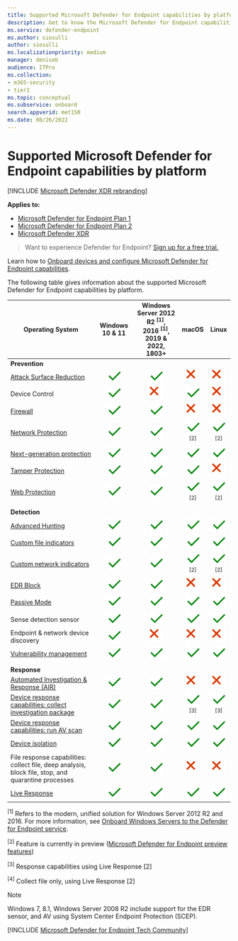 ```yaml
---
title: Supported Microsoft Defender for Endpoint capabilities by platform
description: Get to know the Microsoft Defender for Endpoint capabilities supported for Windows 10 devices, servers, and non-Windows devices.
ms.service: defender-endpoint
ms.author: siosulli
author: siosulli
ms.localizationpriority: medium
manager: deniseb
audience: ITPro
ms.collection:
- m365-security
- tier2
ms.topic: conceptual
ms.subservice: onboard
search.appverid: met150
ms.date: 08/26/2022
---
```


# Supported Microsoft Defender for Endpoint capabilities by platform

[!INCLUDE [Microsoft Defender XDR rebranding](../includes/microsoft-defender.md)]

**Applies to:**

- [Microsoft Defender for Endpoint Plan 1](https://go.microsoft.com/fwlink/p/?linkid=2154037)
- [Microsoft Defender for Endpoint Plan 2](https://go.microsoft.com/fwlink/p/?linkid=2154037)
- [Microsoft Defender XDR](https://go.microsoft.com/fwlink/?linkid=2118804)

> Want to experience Defender for Endpoint? [Sign up for a free trial.](https://signup.microsoft.com/create-account/signup?products=7f379fee-c4f9-4278-b0a1-e4c8c2fcdf7e&ru=https://aka.ms/MDEp2OpenTrial?ocid=docs-wdatp-onboardconfigure-abovefoldlink)

Learn how to [Onboard devices and configure Microsoft Defender for Endpoint capabilities](onboard-configure.md).

The following table gives information about the supported Microsoft Defender for Endpoint capabilities by platform.

|Operating System|Windows 10 & 11|Windows Server 2012 R2 <sup>[1]</sup>, <br> 2016 <sup>[1]</sup>, <br> 2019 & 2022, <br> 1803+|macOS|Linux|
|---|:---:|:---:|:---:|:---:|
|**Prevention**|||||
|[Attack Surface Reduction](attack-surface-reduction.md)|![Yes.](media/svg/check-yes.svg)|![Yes.](media/svg/check-yes.svg)|![No](media/svg/check-no.svg)|![No](media/svg/check-no.svg)|
|Device Control|![Yes.](media/svg/check-yes.svg)|![No](media/svg/check-no.svg)|![Yes.](media/svg/check-yes.svg)|![No](media/svg/check-no.svg)|
|[Firewall](host-firewall-reporting.md)|![Yes.](media/svg/check-yes.svg)|![Yes.](media/svg/check-yes.svg)|![No](media/svg/check-no.svg)|![No](media/svg/check-no.svg)|
|[Network Protection](network-protection.md)|![Yes.](media/svg/check-yes.svg)|![Yes.](media/svg/check-yes.svg)|![Yes.](media/svg/check-yes.svg) <sup>[2]</sup>|![Yes.](media/svg/check-yes.svg) <sup>[2]</sup>|
|[Next-generation protection](next-generation-protection.md)|![Yes.](media/svg/check-yes.svg)|![Yes.](media/svg/check-yes.svg)|![Yes.](media/svg/check-yes.svg)|![Yes.](media/svg/check-yes.svg)|
|[Tamper Protection](prevent-changes-to-security-settings-with-tamper-protection.md)|![Yes.](media/svg/check-yes.svg)|![Yes.](media/svg/check-yes.svg)|![Yes.](media/svg/check-yes.svg)|![No](media/svg/check-no.svg)|
|[Web Protection](web-protection-overview.md)|![Yes.](media/svg/check-yes.svg)|![Yes.](media/svg/check-yes.svg)|![Yes.](media/svg/check-yes.svg) <sup>[2]</sup>|![Yes.](media/svg/check-yes.svg) <sup>[2]</sup>|
||||||
|**Detection**|||||
|[Advanced Hunting](/defender/advanced-hunting-overview)|![Yes.](media/svg/check-yes.svg)|![Yes.](media/svg/check-yes.svg)|![Yes.](media/svg/check-yes.svg)|![Yes.](media/svg/check-yes.svg)|
|[Custom file indicators](indicator-file.md)|![Yes.](media/svg/check-yes.svg)|![Yes.](media/svg/check-yes.svg)|![Yes.](media/svg/check-yes.svg)|![Yes.](media/svg/check-yes.svg)|
|[Custom network indicators](indicator-ip-domain.md)|![Yes.](media/svg/check-yes.svg)|![Yes.](media/svg/check-yes.svg)|![Yes.](media/svg/check-yes.svg) <sup>[2]</sup>|![Yes.](media/svg/check-yes.svg) <sup>[2]</sup>|
|[EDR Block](edr-in-block-mode.md)|![Yes.](media/svg/check-yes.svg)|![Yes.](media/svg/check-yes.svg)|![No](media/svg/check-no.svg)|![No](media/svg/check-no.svg)|
|[Passive Mode](microsoft-defender-antivirus-compatibility.md)|![Yes.](media/svg/check-yes.svg)|![Yes.](media/svg/check-yes.svg)|![Yes.](media/svg/check-yes.svg)|![Yes.](media/svg/check-yes.svg)|
|Sense detection sensor|![Yes.](media/svg/check-yes.svg)|![Yes.](media/svg/check-yes.svg)|![Yes.](media/svg/check-yes.svg)|![Yes.](media/svg/check-yes.svg)|
|Endpoint & network device discovery|![Yes.](media/svg/check-yes.svg)|![No](media/svg/check-no.svg)|![No](media/svg/check-no.svg)|![No](media/svg/check-no.svg)|
|[Vulnerability management](/defender-vulnerability-management/defender-vulnerability-management)|![Yes.](media/svg/check-yes.svg)|![Yes.](media/svg/check-yes.svg)|![Yes.](media/svg/check-yes.svg)|![Yes.](media/svg/check-yes.svg)|
||||||
|**Response**     |         |         |         ||
|[Automated Investigation & Response (AIR)](automated-investigations.md)        | ![Yes.](media/svg/check-yes.svg)        | ![Yes.](media/svg/check-yes.svg)  |  ![No](media/svg/check-no.svg)       |  ![No](media/svg/check-no.svg)        |
|[Device response capabilities: collect investigation package ](respond-machine-alerts.md)        | ![Yes.](media/svg/check-yes.svg)        | ![Yes.](media/svg/check-yes.svg)   |  ![Yes.](media/svg/check-yes.svg) <sup>[3]</sup>       |  ![Yes.](media/svg/check-yes.svg) <sup>[3]</sup>        |
|[Device response capabilities: run AV scan](respond-machine-alerts.md)        | ![Yes.](media/svg/check-yes.svg)        | ![Yes.](media/svg/check-yes.svg)   |  ![Yes.](media/svg/check-yes.svg)        |  ![Yes.](media/svg/check-yes.svg)         |
|[Device isolation](respond-machine-alerts.md)        | ![Yes.](media/svg/check-yes.svg)        | ![Yes.](media/svg/check-yes.svg)   |  ![Yes.](media/svg/check-yes.svg)       |  ![Yes.](media/svg/check-yes.svg)    |
|File response capabilities: collect file, deep analysis, block file, stop, and quarantine processes        | ![Yes.](media/svg/check-yes.svg)        | ![Yes.](media/svg/check-yes.svg)   |  ![No](media/svg/check-no.svg)       |  ![No](media/svg/check-no.svg)     |
|[Live Response](live-response.md)       | ![Yes.](media/svg/check-yes.svg)        | ![Yes.](media/svg/check-yes.svg) |  ![Yes.](media/svg/check-yes.svg)       |  ![Yes.](media/svg/check-yes.svg)      |

<sup>[1]</sup> Refers to the modern, unified solution for Windows Server 2012 R2 and 2016. For more information, see [Onboard Windows Servers to the Defender for Endpoint service](configure-server-endpoints.md).

<sup>[2]</sup> Feature is currently in preview ([Microsoft Defender for Endpoint preview features](preview.md))

<sup>[3]</sup> Response capabilities using Live Response [2]

<sup>[4]</sup> Collect file only, using Live Response [2]

> [!NOTE]
> Windows 7, 8.1, Windows Server 2008 R2 include support for the EDR sensor, and AV using System Center Endpoint Protection (SCEP).

[!INCLUDE [Microsoft Defender for Endpoint Tech Community](../includes/defender-mde-techcommunity.md)]
